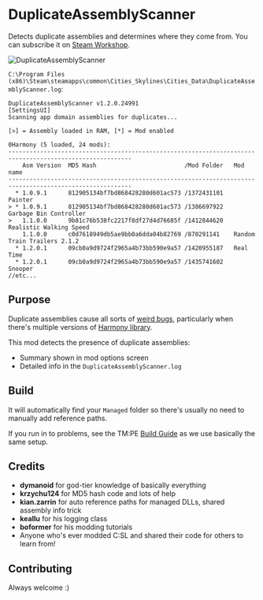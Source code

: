 # DuplicateAssemblyScanner

Detects duplicate assemblies and determines where they come from. You can subscribe it on [Steam Workshop](https://steamcommunity.com/sharedfiles/filedetails/?id=2013398705).

![DuplicateAssemblyScanner](https://user-images.githubusercontent.com/1386719/76086424-f9032280-5fab-11ea-9318-82865af22b33.png)

`C:\Program Files (x86)\Steam\steamapps\common\Cities_Skylines\Cities_Data\DuplicateAssemblyScanner.log`:

```
DuplicateAssemblyScanner v1.2.0.24991
[SettingsUI]
Scanning app domain assemblies for duplicates...

[>] = Assembly loaded in RAM, [*] = Mod enabled

0Harmony (5 loaded, 24 mods):
---------------------------------------------------------------------------------------------------------
    Asm Version  MD5 Hash                         /Mod Folder   Mod name
---------------------------------------------------------------------------------------------------------
  * 1.0.9.1      812905134bf7bd868428280d601ac573 /1372431101   Painter
> * 1.0.9.1      812905134bf7bd868428280d601ac573 /1386697922   Garbage Bin Controller
>   1.1.0.0      9b81c76b538fc2217f8df27d4d76685f /1412844620   Realistic Walking Speed
    1.1.0.0      c0d7618949db5ae9bb0a6dda04b82769 /870291141    Random Train Trailers 2.1.2
  * 1.2.0.1      09cb0a9d9724f2965a4b73bb590e9a57 /1420955187   Real Time
  * 1.2.0.1      09cb0a9d9724f2965a4b73bb590e9a57 /1435741602   Snooper
//etc...
```

## Purpose

Duplicate assemblies cause all sorts of [weird bugs](https://github.com/CitiesSkylinesMods/TMPE/issues/747), particularly when there's multiple versions of [Harmony library](https://github.com/pardeike/Harmony).

This mod detects the presence of duplicate assemblies:

* Summary shown in mod options screen
* Detailed info in the `DuplicateAssemblyScanner.log`

## Build

It will automatically find your `Managed` folder so there's usually no need to manually add reference paths.

If you run in to problems, see the TM:PE [Build Guide](https://github.com/CitiesSkylinesMods/TMPE/blob/master/docs/BUILDING_INSTRUCTIONS.md) as we use basically the same setup.

## Credits

* **dymanoid** for god-tier knowledge of basically everything
* **krzychu124** for MD5 hash code and lots of help
* **kian.zarrin** for auto reference paths for managed DLLs, shared assembly info trick
* **keallu** for his logging class
* **boformer** for his modding tutorials
* Anyone who's ever modded C:SL and shared their code for others to learn from!

## Contributing

Always welcome :)
